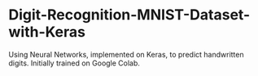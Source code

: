 # Digit-Recognition-MNIST-Dataset-with-Keras
Using Neural Networks, implemented on Keras, to predict handwritten digits. Initially trained on Google Colab. 

